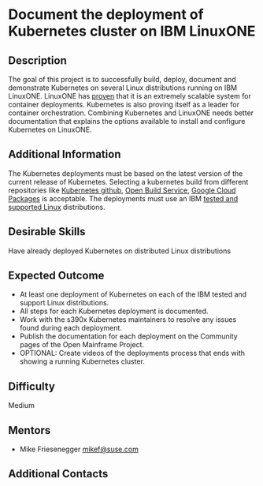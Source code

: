 # Document the deployment of Kubernetes cluster on IBM LinuxONE

## Description
The goal of this project is to successfully build, deploy, document and demonstrate Kubernetes on several Linux distributions running on IBM LinuxONE. LinuxONE has [proven](https://www.youtube.com/watch?v=VWBNoIwGEjo) that it is an extremely scalable system for container deployments. Kubernetes is also proving itself as a leader for container orchestration. Combining Kubernetes and LinuxONE needs better documentation that explains the options available to install and configure Kubernetes on LinuxONE. 

## Additional Information
The Kubernetes deployments must be based on the latest version of the current release of Kubernetes. Selecting a kubernetes build from different repositories like [Kubernetes github](https://github.com/kubernetes/kubernetes/blob/master/CHANGELOG-1.9.md), [Open Build Service](http://openbuildservice.org/), [Google Cloud Packages](https://packages.cloud.google.com/) is acceptable.  The deployments must use an IBM [tested and supported Linux](https://www.ibm.com/it-infrastructure/z/os/linux-tested-platforms) distributions.

## Desirable Skills
Have already deployed Kubernetes on distributed Linux distributions

## Expected Outcome
* At least one deployment of Kubernetes on each of the IBM tested and support Linux distributions.
* All steps for each Kubernetes deployment is documented.
* Work with the s390x Kubernetes maintainers to resolve any issues found during each deployment.
* Publish the documentation for each deployment on the Community pages of the Open Mainframe Project.
* OPTIONAL: Create videos of the deployments process that ends with showing a running Kubernetes cluster.

## Difficulty
Medium

## Mentors
  * Mike Friesenegger <mikef@suse.com>

## Additional Contacts
